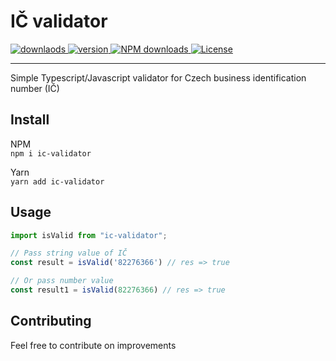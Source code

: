 # IČ validator
<a href="https://npmjs.org/package/ic-validator">
<img src="https://img.shields.io/npm/dm/ic-validator.svg" alt="downlaods">
<img src="https://img.shields.io/npm/v/ic-validator.svg" alt="version">
<img src="https://img.shields.io/npm/dm/ic-validator.svg" alt="NPM downloads">
</a>
<a href="http://opensource.org/licenses/MIT">
<img src="https://img.shields.io/npm/l/ic-validator.svg" alt="License">
</a>
<hr>

Simple Typescript/Javascript validator for Czech business identification number (IČ)

## Install
NPM\
`npm i ic-validator`

Yarn\
`yarn add ic-validator`

## Usage
```javascript
import isValid from "ic-validator";

// Pass string value of IČ
const result = isValid('82276366') // res => true

// Or pass number value
const result1 = isValid(82276366) // res => true
```

## Contributing
Feel free to contribute on improvements

